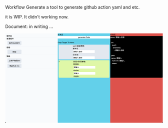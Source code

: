 Workflow Generate
a tool to generate github action yaml and etc.

it is WIP. It didn't working now.

Document: in writing ...

![](img/shotscreen1.png)